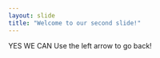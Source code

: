 ```yaml
---
layout: slide
title: "Welcome to our second slide!"
---
```

YES WE CAN
Use the left arrow to go back!

